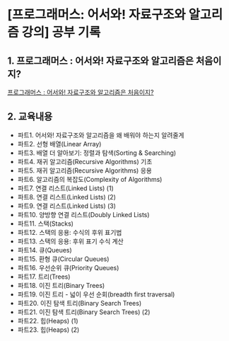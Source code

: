 # <br/> [프로그래머스: 어서와! 자료구조와 알고리즘 강의] 공부 기록

## 1. 프로그래머스 : 어서와! 자료구조와 알고리즘은 처음이지?
[프로그래머스 : 어서와! 자료구조와 알고리즘은 처음이지?](https://programmers.co.kr/learn/courses/57)

## 2. 교육내용

- 파트1. 어서와! 자료구조와 알고리즘을 왜 배워야 하는지 알려줄게
- 파트2. 선형 배열(Linear Array)
- 파트3. 배열 더 알아보기: 정렬과 탐색(Sorting & Searching)
- 파트4. 재귀 알고리즘(Recursive Algorithms) 기초
- 파트5. 재귀 알고리즘(Recursive Algorithms) 응용
- 파트6. 알고리즘의 복잡도(Complexity of Algorithms)
- 파트7. 연결 리스트(Linked Lists) (1)
- 파트8. 연결 리스트(Linked Lists) (2)
- 파트9. 연결 리스트(Linked Lists) (3)
- 파트10. 양방향 연결 리스트(Doubly Linked Lists)
- 파트11. 스택(Stacks)
- 파트12. 스택의 응용: 수식의 후위 표기법
- 파트13. 스택의 응용: 후위 표기 수식 계산
- 파트14. 큐(Queues)
- 파트15. 환형 큐(Circular Queues)
- 파트16. 우선순위 큐(Priority Queues)
- 파트17. 트리(Trees)
- 파트18. 이진 트리(Binary Trees)
- 파트19. 이진 트리 - 넓이 우선 순회(breadth first traversal)
- 파트20. 이진 탐색 트리(Binary Search Trees)
- 파트21. 이진 탐색 트리(Binary Search Trees) (2)
- 파트22. 힙(Heaps) (1)
- 파트23. 힙(Heaps) (2)